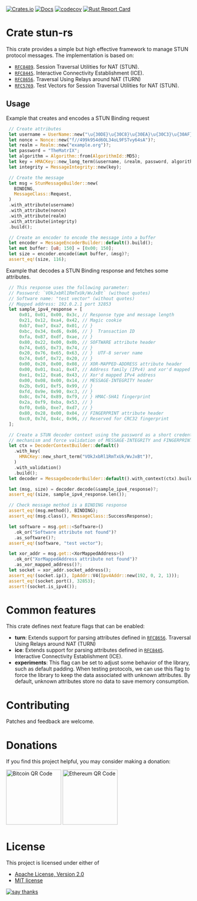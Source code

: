 [![Crates.io](https://img.shields.io/crates/v/stun-rs)](https://crates.io/crates/stun-rs)
[![Docs](https://img.shields.io/docsrs/stun-rs/latest)](https://docs.rs/stun-rs)
[![codecov](https://codecov.io/gh/sancane/rustun/branch/main/graph/badge.svg?token=19Juem5PrN)](https://codecov.io/gh/sancane/rustun)
[![Rust Report Card](https://rust-reportcard.xuri.me/badge/github.com/sancane/rustun)](https://rust-reportcard.xuri.me/report/github.com/sancane/rustun)

# Crate stun-rs

This crate provides a simple but high effective framework to manage STUN protocol messages. The implementation is based on:
* [`RFC8489`](https://datatracker.ietf.org/doc/html/rfc8489). Session Traversal Utilities for NAT (STUN).
* [`RFC8445`](https://datatracker.ietf.org/doc/html/rfc8445). Interactive Connectivity Establishment (ICE).
* [`RFC8656`](https://datatracker.ietf.org/doc/html/rfc8656). Traversal Using Relays around NAT (TURN)
* [`RFC5769`](https://datatracker.ietf.org/doc/html/rfc5769). Test Vectors for Session Traversal Utilities for NAT (STUN).

## Usage
Example that creates and encodes a STUN Binding request
```rust
 // Create attributes
 let username = UserName::new("\u{30DE}\u{30C8}\u{30EA}\u{30C3}\u{30AF}\u{30B9}")?;
 let nonce = Nonce::new("f//499k954d6OL34oL9FSTvy64sA")?;
 let realm = Realm::new("example.org")?;
 let password = "TheMatrIX";
 let algorithm = Algorithm::from(AlgorithmId::MD5);
 let key = HMACKey::new_long_term(&username, &realm, password, algorithm)?;
 let integrity = MessageIntegrity::new(key);

 // Create the message
 let msg = StunMessageBuilder::new(
   BINDING,
   MessageClass::Request,
 )
 .with_attribute(username)
 .with_attribute(nonce)
 .with_attribute(realm)
 .with_attribute(integrity)
 .build();

 // Create an encoder to encode the message into a buffer
 let encoder = MessageEncoderBuilder::default().build();
 let mut buffer: [u8; 150] = [0x00; 150];
 let size = encoder.encode(&mut buffer, &msg)?;
 assert_eq!(size, 116);
```

Example that decodes a STUN Binding response and fetches some attributes.
```rust
 // This response uses the following parameter:
 // Password: `VOkJxbRl1RmTxUk/WvJxBt` (without quotes)
 // Software name: "test vector" (without quotes)
 // Mapped address: 192.0.2.1 port 32853
 let sample_ipv4_response = [
     0x01, 0x01, 0x00, 0x3c, // Response type and message length
     0x21, 0x12, 0xa4, 0x42, // Magic cookie
     0xb7, 0xe7, 0xa7, 0x01, // }
     0xbc, 0x34, 0xd6, 0x86, // }  Transaction ID
     0xfa, 0x87, 0xdf, 0xae, // }
     0x80, 0x22, 0x00, 0x0b, // SOFTWARE attribute header
     0x74, 0x65, 0x73, 0x74, // }
     0x20, 0x76, 0x65, 0x63, // }  UTF-8 server name
     0x74, 0x6f, 0x72, 0x20, // }
     0x00, 0x20, 0x00, 0x08, // XOR-MAPPED-ADDRESS attribute header
     0x00, 0x01, 0xa1, 0x47, // Address family (IPv4) and xor'd mapped port number
     0xe1, 0x12, 0xa6, 0x43, // Xor'd mapped IPv4 address
     0x00, 0x08, 0x00, 0x14, // MESSAGE-INTEGRITY header
     0x2b, 0x91, 0xf5, 0x99, // }
     0xfd, 0x9e, 0x90, 0xc3, // }
     0x8c, 0x74, 0x89, 0xf9, // } HMAC-SHA1 fingerprint
     0x2a, 0xf9, 0xba, 0x53, // }
     0xf0, 0x6b, 0xe7, 0xd7, // }
     0x80, 0x28, 0x00, 0x04, // FINGERPRINT attribute header
     0xc0, 0x7d, 0x4c, 0x96, // Reserved for CRC32 fingerprint
 ];

 // Create a STUN decoder context using the password as a short credential
 // mechanism and force validation of MESSAGE-INTEGRITY and FINGERPRINT
 let ctx = DecoderContextBuilder::default()
   .with_key(
     HMACKey::new_short_term("VOkJxbRl1RmTxUk/WvJxBt")?,
   )
   .with_validation()
   .build();
 let decoder = MessageDecoderBuilder::default().with_context(ctx).build();

 let (msg, size) = decoder.decode(&sample_ipv4_response)?;
 assert_eq!(size, sample_ipv4_response.len());

 // Check message method is a BINDING response
 assert_eq!(msg.method(), BINDING);
 assert_eq!(msg.class(), MessageClass::SuccessResponse);

 let software = msg.get::<Software>()
   .ok_or("Software attribute not found")?
   .as_software()?;
 assert_eq!(software, "test vector");

 let xor_addr = msg.get::<XorMappedAddress>()
   .ok_or("XorMappedAddress attribute not found")?
   .as_xor_mapped_address()?;
 let socket = xor_addr.socket_address();
 assert_eq!(socket.ip(), IpAddr::V4(Ipv4Addr::new(192, 0, 2, 1)));
 assert_eq!(socket.port(), 32853);
 assert!(socket.is_ipv4());
```

# Common features

This crate defines next feature flags that can be enabled:
* **turn**: Extends support for parsing attributes defined in [`RFC8656`](https://datatracker.ietf.org/doc/html/rfc8656). Traversal Using Relays around NAT (TURN)
* **ice**: Extends support for parsing attributes defined in [`RFC8445`](https://datatracker.ietf.org/doc/html/rfc8445). Interactive Connectivity Establishment (ICE).
* **experiments**: This flag can be set to adjust some behavior of the library, such as default padding. When testing protocols, we can use this flag to force the library to keep the data associated with unknown attributes. By default, unknown attributes store no data to save memory consumption.

# Contributing

Patches and feedback are welcome.

# Donations

If you find this project helpful, you may consider making a donation:

<img src="https://www.bitcoinqrcodemaker.com/api/?style=bitcoin&amp;address=bc1qx258lwvgzlg5zt2xsns2nr75dhvxuzk3wkqmnh" height="150" width="150" alt="Bitcoin QR Code">
<img src="https://www.bitcoinqrcodemaker.com/api/?style=ethereum&amp;address=0xefa6404e5A50774117fd6204cbD33cf4454c67Fb" height="150" width="150" alt="Ethereum QR Code">

# License

This project is licensed under either of
* [Apache License, Version 2.0](https://www.apache.org/licenses/LICENSE-2.0)
* [MIT license](https://opensource.org/licenses/MIT)

[![say thanks](https://img.shields.io/badge/Say%20Thanks-👍-1EAEDB.svg)](https://github.com/sancane/rustun/stargazers)
